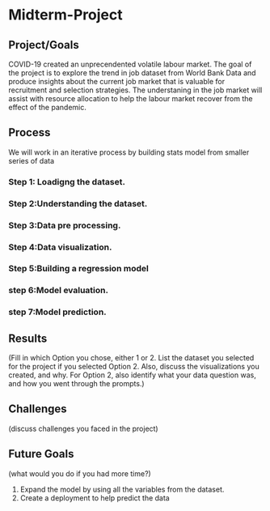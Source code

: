 # Midterm-Project

## Project/Goals
COVID-19 created an unprecendented volatile labour market. The goal of the project is to explore the trend in job dataset from World Bank Data and produce insights about the current job market that is valuable for recruitment and selection strategies. The understaning in the job market will assist with resource allocation to help the labour market recover from the effect of the pandemic. 

## Process
We will work in an iterative process by building stats model from smaller series of data 
### Step 1: Loadigng the dataset.
### Step 2:Understanding the dataset.
### Step 3:Data pre processing.
### Step 4:Data visualization.
### Step 5:Building a regression model
### step 6:Model evaluation.
### step 7:Model prediction.
## Results
(Fill in which Option you chose, either 1 or 2. List the dataset you selected for the project if you selected Option 2. Also, discuss the visualizations you created, and why. For Option 2, also identify what your data question was, and how you went through the prompts.)

## Challenges 
(discuss challenges you faced in the project)

## Future Goals
(what would you do if you had more time?)
1. Expand the model by using all the variables from the dataset.
2. Create a deployment to help predict the data

